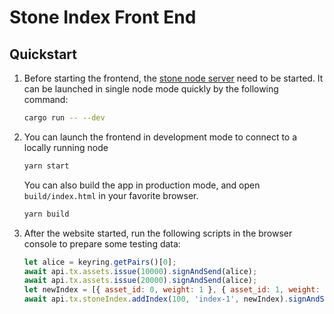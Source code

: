 # Stone Index Front End

## Quickstart
1. Before starting the frontend, the [stone node server](https://github.com/stonedefi/stoneindex-node) need to be started. It can be launched in single node mode quickly by the following command:

    ```bash
    cargo run -- --dev
    ```


2. You can launch the frontend in development mode to connect to a locally running node

    ```bash
    yarn start
    ```

    You can also build the app in production mode, and open `build/index.html` in your favorite browser.

    ```bash
    yarn build
    ```
    


3. After the website started, run the following scripts in the browser console to prepare some testing data:

    ```javascript
    let alice = keyring.getPairs()[0];
    await api.tx.assets.issue(10000).signAndSend(alice);
    await api.tx.assets.issue(20000).signAndSend(alice);
    let newIndex = [{ asset_id: 0, weight: 1 }, { asset_id: 1, weight: 1 }];
    await api.tx.stoneIndex.addIndex(100, 'index-1', newIndex).signAndSend(alice);
    ```